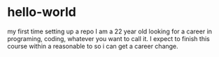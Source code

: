 # hello-world
my first time setting up a repo
I am a 22 year old looking for a career in programing, coding, whatever you want to call it. I expect to finish this course within a reasonable to so i can get a career change. 
